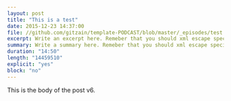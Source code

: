 ```yaml
---
layout: post
title: "This is a test"
date: 2015-12-23 14:37:00
file: //github.com/gitzain/template-PODCAST/blob/master/_episodes/test.mp3
excerpt: Write an excerpt here. Remeber that you should xml escape special characters.
summary: Write a summary here. Remeber that you should xml escape special characters.
duration: "14:50"
length: "14459510"
explicit: "yes"
block: "no"
---
```


This is the body of the post v6.